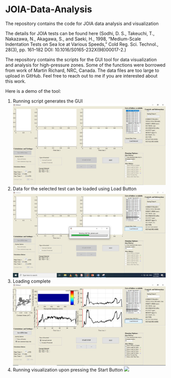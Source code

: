 # JOIA-Data-Analysis
The repository contains the code for JOIA data analysis and visualization

The details for JOIA tests can be found here (Sodhi, D. S., Takeuchi, T., Nakazawa, N., Akagawa, S., and Saeki, H., 1998, “Medium-Scale Indentation Tests on Sea Ice at Various Speeds,” Cold Reg. Sci. Technol., 28(3), pp. 161–182 DOI: 10.1016/S0165-232X(98)00017-2.)

The repository contains the scripts for the GUI tool for data visualization and analysis for high-pressure zones. Some of the functions were borrowed from work of Martin Richard, NRC, Canada. The data files are too large to upload in GitHub. Feel free to reach out to me if you are interested about this work.

Here is a demo of the tool:

1. Running script generates the GUI ![](images/sc1.JPG)
2. Data for the selected test can be loaded using Load Button ![](images/sc2.jpg)
3. Loading complete ![](images/sc3.JPG)
4. Running visualization upon pressing the Start Button ![](imaages/sc7.png)

